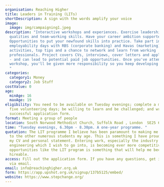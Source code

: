 ```yaml
---
organisation: Reaching Higher
title: Leaders in Training (LITs)
shortDescription: A sign with the words amplify your voice
image:
  image: img/campaigning1.jpeg
description: "Interactive workshops and experiences. Exercise leadership
  qualities and team-working skills. Have your career ambition supported.
  Opportunities to put your newfound skills into practice. Take part in
  employability days with RBS (corporate banking) and Havas (marketing), for
  activities, top tips and a chance to network and learn from working
  professionals. Project covers CVs, interviews, cover letters and applications
  - and can lead to potential paid job opportunities. Once you've attended every
  workshop, you'll be given more responsibility so you keep developing steadily.
  "
categories:
  category1: Money
  category2: Job Stuff
costValue: 0
age:
  minAge: 16
  maxAge: 19
eligibility: You need to be available on Tuesday evenings; complete a minimum of
  five volunteering days; be willing to learn and be challenged; and write a
  successful application form.
format: Meeting a group of people
location: South Norwood Methodist Church, Suffolk Road , London  SE25 6EG
time: "Tuesday evenings, 6.30pm - 8.30pm. A one-year programme. "
quotation: The LIT programme I believe has been paramount to making me stand out
  to the other numerous students my age. This is something I have proudly put on
  my CV and personal statement. Entering work, especially the industry of
  engineering which I wish to go into, is becoming ever more competitive and
  opportunities like the LIT program is something that will help me become more
  hireable.
access: Fill out the application form. If you have any questions, get in touch
  via email.
email: info@reachinghigher.org.uk
form: https://app.upshot.org.uk/signup/137b5125/embed/
website: https://www.stepchange.org/
---
```


